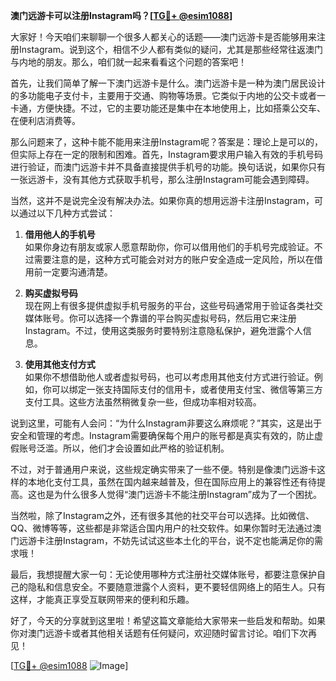 **澳门远游卡可以注册Instagram吗？[[TG💪+ @esim1088](https://t.me/s/esim1088)]**

大家好！今天咱们来聊聊一个很多人都关心的话题——澳门远游卡是否能够用来注册Instagram。说到这个，相信不少人都有类似的疑问，尤其是那些经常往返澳门与内地的朋友。那么，咱们就一起来看看这个问题的答案吧！

首先，让我们简单了解一下澳门远游卡是什么。澳门远游卡是一种为澳门居民设计的多功能电子支付卡，主要用于交通、购物等场景。它类似于内地的公交卡或者一卡通，方便快捷。不过，它的主要功能还是集中在本地使用上，比如搭乘公交车、在便利店消费等。

那么问题来了，这种卡能不能用来注册Instagram呢？答案是：理论上是可以的，但实际上存在一定的限制和困难。首先，Instagram要求用户输入有效的手机号码进行验证，而澳门远游卡并不具备直接提供手机号的功能。换句话说，如果你只有一张远游卡，没有其他方式获取手机号，那么注册Instagram可能会遇到障碍。

当然，这并不是说完全没有解决办法。如果你真的想用远游卡注册Instagram，可以通过以下几种方式尝试：

1. **借用他人的手机号**  
   如果你身边有朋友或家人愿意帮助你，你可以借用他们的手机号完成验证。不过需要注意的是，这种方式可能会对对方的账户安全造成一定风险，所以在借用前一定要沟通清楚。

2. **购买虚拟号码**  
   现在网上有很多提供虚拟手机号服务的平台，这些号码通常用于验证各类社交媒体账号。你可以选择一个靠谱的平台购买虚拟号码，然后用它来注册Instagram。不过，使用这类服务时要特别注意隐私保护，避免泄露个人信息。

3. **使用其他支付方式**  
   如果你不想借助他人或者虚拟号码，也可以考虑用其他支付方式进行验证。例如，你可以绑定一张支持国际支付的信用卡，或者使用支付宝、微信等第三方支付工具。这些方法虽然稍微复杂一些，但成功率相对较高。

说到这里，可能有人会问：“为什么Instagram非要这么麻烦呢？”其实，这是出于安全和管理的考虑。Instagram需要确保每个用户的账号都是真实有效的，防止虚假账号泛滥。所以，他们才会设置如此严格的验证机制。

不过，对于普通用户来说，这些规定确实带来了一些不便。特别是像澳门远游卡这样的本地化支付工具，虽然在国内越来越普及，但在国际应用上的兼容性还有待提高。这也是为什么很多人觉得“澳门远游卡不能注册Instagram”成为了一个困扰。

当然啦，除了Instagram之外，还有很多其他的社交平台可以选择。比如微信、QQ、微博等等，这些都是非常适合国内用户的社交软件。如果你暂时无法通过澳门远游卡注册Instagram，不妨先试试这些本土化的平台，说不定也能满足你的需求哦！

最后，我想提醒大家一句：无论使用哪种方式注册社交媒体账号，都要注意保护自己的隐私和信息安全。不要随意泄露个人资料，更不要轻信网络上的陌生人。只有这样，才能真正享受互联网带来的便利和乐趣。

好了，今天的分享就到这里啦！希望这篇文章能给大家带来一些启发和帮助。如果你对澳门远游卡或者其他相关话题有任何疑问，欢迎随时留言讨论。咱们下次再见！

[[TG💪+ @esim1088](https://t.me/s/esim1088) ![Image](https://i.postimg.cc/4NQfJmqS/Snipaste-2025-05-13-00-14-12.png)]
